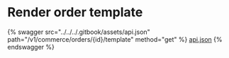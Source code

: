 # Render order template

{% swagger src="../../../.gitbook/assets/api.json" path="/v1/commerce/orders/{id}/template" method="get" %}
[api.json](../../../.gitbook/assets/api.json)
{% endswagger %}
